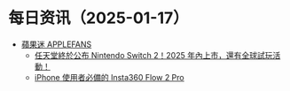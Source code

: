 ﻿# 每日资讯（2025-01-17）

- [蘋果迷 APPLEFANS](https://applefans.today/feed/)
  - [任天堂終於公布 Nintendo Switch 2！2025 年內上市，還有全球試玩活動！](https://applefans.today/2025-01-switch-2-announced-2025-release-date-price/)
  - [iPhone 使用者必備的 Insta360 Flow 2 Pro](https://applefans.today/2025-01-insta360-flow-2-pro-video-reviews/)
